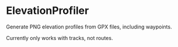 # ElevationProfiler

Generate PNG elevation profiles from GPX files, including waypoints.

Currently only works with tracks, not routes.
